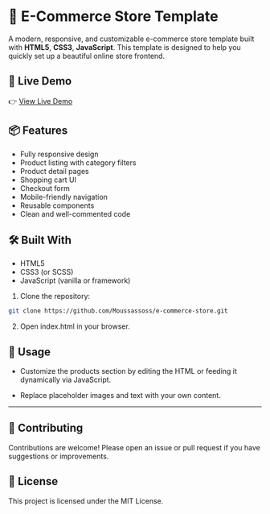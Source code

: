# 🛒 E-Commerce Store Template

A modern, responsive, and customizable e-commerce store template built with **HTML5**, **CSS3**, **JavaScript**. This template is designed to help you quickly set up a beautiful online store frontend.

## 🚀 Live Demo

👉 [View Live Demo](https://moussassoss.github.io/e-commerce-store/)

## 📦 Features

- Fully responsive design
- Product listing with category filters
- Product detail pages
- Shopping cart UI
- Checkout form
- Mobile-friendly navigation
- Reusable components
- Clean and well-commented code

## 🛠️ Built With

- HTML5
- CSS3 (or SCSS)
- JavaScript (vanilla or framework)

1. Clone the repository:

```bash
git clone https://github.com/Moussassoss/e-commerce-store.git
```
2. Open index.html in your browser.

## 📌 Usage
- Customize the products section by editing the HTML or feeding it dynamically via JavaScript.

- Replace placeholder images and text with your own content.

---

## 🙌 Contributing
Contributions are welcome! Please open an issue or pull request if you have suggestions or improvements.

## 📄 License
This project is licensed under the MIT License.
